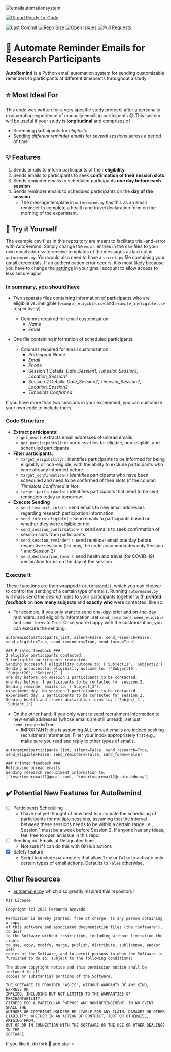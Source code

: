 ![emailautomationsystem](https://user-images.githubusercontent.com/39699305/153966133-08bcc26b-24b3-44af-bd0a-b7b1e400544e.png)

[![Gitpod Ready-to-Code](https://img.shields.io/badge/Gitpod-Ready--to--Code-blue?logo=gitpod)](https://gitpod.io/#https://github.com/fernandofatech/EmailAutomationSystem)

![Last Commit](https://img.shields.io/github/last-commit/fernandofatech/EmailAutomationSystem?color=%23abd100&style=for-the-badge)
![Repo Size](https://img.shields.io/github/repo-size/fernandofatech/EmailAutomationSystem?color=%23ff47b6&style=for-the-badge)
![Open Issues](https://img.shields.io/github/issues-raw/fernandofatech/EmailAutomationSystem?color=%239e6eff&style=for-the-badge)
![Pull Requests](https://img.shields.io/github/issues-pr-raw/fernandofatech/EmailAutomationSystem?color=%2302b09f&style=for-the-badge)


# :e-mail: Automate Reminder Emails for Research Participants

**AutoRemind** is a Python email automation system for sending customizable reminders to participants at different timepoints throughout a study.

## :star: Most Ideal For
This code was written for a very specific study protocol after a personally exasperating experience of manually emailing participants :smile:
This system will be useful if your study is **longitudinal** and comprises of
- Screening participants for *eligibility*
- Sending *different reminder emails* for *several sessions* across a period of time

## :bulb: Features
1) Sends emails to inform participants of their **eligibility**
2) Sends emails to participants to seek **confirmation of their session slots**
3) Sends reminder emails to scheduled participants **one day before each session**
4) Sends reminder emails to scheduled participants on the **day of the session**
   - The message template in `autoremind.py` has this as an email reminder to complete a health and travel declaration form on the morning of the experiment.

## :tada: Try it Yourself 
The example csv files in this repository are meant to facilitate trial-and-error with AutoRemind. Simply change the `email` entries in the csv files to your own email address to receive templates of the messages as laid out in `autoremind.py`. You would also need to have a `secret.py` file containing your gmail credentials. If an authentication error occurs, it is most likely because you have to change the [settings](https://myaccount.google.com/u/1/lesssecureapps?pageId=none) in your gmail account to allow access to less secure apps.

### In summary, you should have
- Two separate files containing information of participants who are eligibile vs. ineligible (`example_eligible.csv` and `example_ineligible.csv` respectively)
  - Columns required for email customization:
    - *Name*
    - *Email*
 
- One file containing information of scheduled participants:
  - Columns required for email customization:
    - *Participant Name*
    - *Email*
    - *Phone*
    - Session 1 Details: *Date_Session1*, *Timeslot_Session1*, *Location_Session1*
    - Session 2 Details: *Date_Session2*, *Timeslot_Session2*, *Location_Session2*
    - *Timeslots Confirmed*

If you have more than two sessions in your experiment, you can customize your own code to include them.

### Code Structure

- **Extract participants**:
  - `get_new()`: extracts email addresses of unread emails
  - `get_participants()`: imports csv files for eligible, non-eligible, and scheduled participants
- **Filter participants**:
  - `target_eligibility()` identifies participants to be informed for being eligibility or non-eligible, with the ability to exclude participants who were already informed before.
  - `target_confirmation()` identifies participants who have been scheduled and need to be confirmed of their slots (if the column *Timeslots Confirmed* is *No*)
  - `target_participants()` identifies participants that need to be sent reminders today or tomorrow.
- **Execute Sending**
  - `send_research_info()`: send emails to new email addresses regarding research participation information
  - `send_inform_eligible()`: send emails to participants based on whether they were eligible or not 
  - `send_session_confirmation()`: send emails to seek confirmation of session slots from participants
  - `send_session_reminder()`: send reminder email one day before respective sessions (for now, the code accommodates only Session 1 and Session 2)
  - `send_declaration_form()`: send health and travel (for COVID-19) declaration forms on the day of the session
 
 ### Execute It
 
These functions are then wrapped in `autoremind()`, which you can choose to control the sending of a certain type of emails.
Running `autoremind.py` will mass send the desired mails to your participants together with ***printed feedback*** on **how many subjects** and **exactly who** were contacted, like so:

- For example, if you only want to send one-day-prior and on-the-day reminders, and eligibility information, set `send_reminders`, `send_eligible` and `send_forms` to `True`. Once you're happy with the customization, you can execute the sending.
```
autoremind(participants_list, silent=False, send_research=False, send_eligible=True, send_reminders=True, send_forms=True)

### Printed feedback ###
2 eligible participants contacted.
3 ineligible participants contacted.
Sending successful eligibility outcome to: ['Subject11', 'Subject12']
Sending unsuccessful eligibility outcome to: ['Subject19', 'Subject20', 'Subject21']
one day before: No session 1 participants to be contacted.
one day before: 1 participants to be contacted for session 2.
Sending reminder emails to: ['Subject_3'].
experiment day: No session 1 participants to be contacted.
experiment day: 2 participants to be contacted for session 2.
Sending health and travel declaration forms to: ['Subject_1', 'Subject_2']
```

- On the other hand, if you only want to send recruitment information to new email addresses (whose emails are still unread), set just `send_research=True`.
  - IMPORTANT: this is assuming ALL unread emails are indeed seeking recruitment information. Filter your inbox appropriately first e.g., make sure you read and reply to other types of emails.

```
autoremind(participants_list, silent=False, send_research=True, send_eligible=False, send_reminders=False, send_forms=False)

### Printed feedback ###
Retrieving unread emails
Sending research recruitment information to: ['insertyouremail1@gmail.com', 'insertyouremail2@e.ntu.edu.sg']
```  

## :heavy_check_mark: Potential New Features for AutoRemind

- [ ] Participants Scheduling
  - I have not yet thought of how best to automate the scheduling of participants for multiple sessions, assuming that the interval between these sessions needs to be within a certain range i.e., Session 1 must be a week before Session 2. If anyone has any ideas, feel free to open an issue in this repo!
- [ ] Sending out Emails at Designated time 
  - Not sure if I can do this with GitHub actions
- [x] Safety feature
  - Script to include parameters that allow `True` or `False` to activate only certain types of email actions. Defaults to `False` otherwise.
## Other Resources
- [autoemailer.py](https://github.com/colinquirk/autoemailer/) which also greatly inspired this repository!

```
MIT License

Copyright (c) 2021 Fernando Azevedo

Permission is hereby granted, free of charge, to any person obtaining a copy
of this software and associated documentation files (the "Software"), to deal
in the Software without restriction, including without limitation the rights
to use, copy, modify, merge, publish, distribute, sublicense, and/or sell
copies of the Software, and to permit persons to whom the Software is
furnished to do so, subject to the following conditions:

The above copyright notice and this permission notice shall be included in all
copies or substantial portions of the Software.

THE SOFTWARE IS PROVIDED "AS IS", WITHOUT WARRANTY OF ANY KIND, EXPRESS OR
IMPLIED, INCLUDING BUT NOT LIMITED TO THE WARRANTIES OF MERCHANTABILITY,
FITNESS FOR A PARTICULAR PURPOSE AND NONINFRINGEMENT. IN NO EVENT SHALL THE
AUTHORS OR COPYRIGHT HOLDERS BE LIABLE FOR ANY CLAIM, DAMAGES OR OTHER
LIABILITY, WHETHER IN AN ACTION OF CONTRACT, TORT OR OTHERWISE, ARISING FROM,
OUT OF OR IN CONNECTION WITH THE SOFTWARE OR THE USE OR OTHER DEALINGS IN THE
SOFTWARE.
```



If you like it, do fork 🍴 and star ⭐

